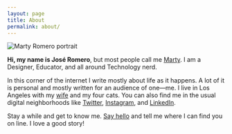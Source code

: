 ```yaml
---
layout: page
title: About
permalink: about/
---
```


  <img src="{{ site.baseurl }}/public/about/marty-romero.jpg" alt="Marty Romero portrait" class="about-image" />

**Hi, my name is José Romero**, but most people call me [Marty](http://theycallmemarty.com "Why do they call me marty?"). I am a Designer, Educator, and all around Technology nerd.

In this corner of the internet I write mostly about life as it happens. A lot of it is personal and mostly written for an audience of one—me. I live in Los Angeles with my [wife](http://nedandthefrog.com "Ned and the Frog") and my four cats. You can also find me in the usual digital neighborhoods like [Twitter](http://twitter.com/martyromero "Marty Romero at Twitter"), [Instagram](http://instagram.com/katerone "I am on Instagram"), and [LinkedIn](http://linkedin.com/martyromero "The place for grown-ups").

Stay a while and get to know me. [Say hello](mailto:hi@theycallmemarty.com "hi") and tell me where I can find  you on line. I love a good story!
